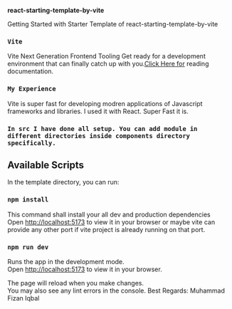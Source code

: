 **react-starting-template-by-vite**  

Getting Started with Starter Template of react-starting-template-by-vite

### `Vite`

Vite
Next Generation Frontend Tooling
Get ready for a development environment that can finally catch up with you.[Click Here for](https://vitejs.dev/) reading documentation.

### `My Experience`

Vite is super fast for developing modren applications of Javascript frameworks and libraries. I used it with React. Super Fast it is.

### `In src I have done all setup. You can add module in different directories inside components directory specifically.`

## Available Scripts

In the template directory, you can run:

### `npm install`

This command shall install your all dev and production dependencies\
Open [http://localhost:5173](http://localhost:5173) to view it in your browser or maybe vite can provide any other port if vite project is already running on that port.

### `npm run dev`

Runs the app in the development mode.\
Open [http://localhost:5173](http://localhost:5173) to view it in your browser.

The page will reload when you make changes.\
You may also see any lint errors in the console.
Best Regards: Muhammad Fizan Iqbal

